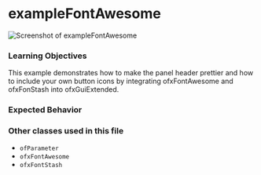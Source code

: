 # exampleFontAwesome

![Screenshot of exampleFontAwesome](exampleFontAwesome.png)

### Learning Objectives

This example demonstrates how to make the panel header prettier and how to include your own button icons by integrating ofxFontAwesome and ofxFonStash into ofxGuiExtended.

### Expected Behavior


### Other classes used in this file

- `ofParameter`
- `ofxFontAwesome`
- `ofxFontStash`

